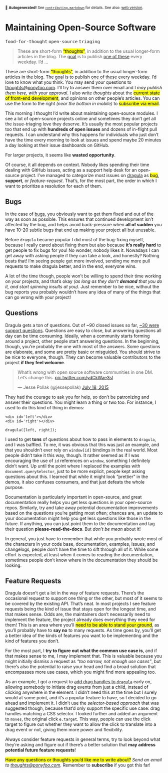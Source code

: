 <sub>&#x1F6A8; <strong>Autogenerated!</strong> See <a href="https://github.com/ponyfoo/articles/tree/master/contributing.markdown"><code>contributing.markdown</code></a> for details. See also: <a href="https://ponyfoo.com/articles/maintainable-oss">web version</a>.</sub>

<a href="https://ponyfoo.com/articles/maintainable-oss"><div></div></a>

<h1>Maintaining Open-Source Software</h1>

<p><kbd>food-for-thought</kbd> <kbd>open-source</kbd> <kbd>triaging</kbd></p>

<blockquote><p>These are short-form <mark class="md-mark">&#x201C;thoughts&#x201D;</mark>, in addition to the usual longer-form articles in the blog. The <a href="https://ponyfoo.com/articles/food-for-thought-begins">goal</a> is to publish <a href="https://ponyfoo.com/articles/tagged/food-for-thought">one of these</a> every weekday. I&#x2019;d &#x2026;</p></blockquote>

<div><p>These are short-form <mark class="md-mark">&#x201C;thoughts&#x201D;</mark>, in addition to the usual longer-form articles in the blog. The <a href="https://ponyfoo.com/articles/food-for-thought-begins">goal</a> is to publish <a href="https://ponyfoo.com/articles/tagged/food-for-thought">one of these</a> every weekday. I&#x2019;d love to know what you think. You may send your questions to <a href="mailto:thoughts@ponyfoo.com">thoughts@ponyfoo.com</a>. I&#x2019;ll try to answer them over email and I <em>may publish them here, with your approval</em>. I also write <em>thoughts</em> about the <mark class="md-mark">current state of front-end development</mark>, and opinions on other people&#x2019;s articles. You can use the form to the right <em>(near the bottom in mobile)</em> to <mark class="md-mark">subscribe via email</mark>.</p></div>

<div></div>

<div><p>This morning I thought I&#x2019;d write about maintaining open-source modules. I see a lot of open-source projects online and sometimes they don&#x2019;t get all the issue-triaging love they deserve. It&#x2019;s usually the most popular projects too that end up with <strong>hundreds of open issues</strong> and dozens of in-flight pull requests. I can understand why this happens for individuals who just don&#x2019;t have the time every morning to look at issues and spend maybe 20 minutes a day looking at their issue dashboards on GitHub.</p> <p>For larger projects, it seems like <strong>wasted opportunity</strong>.</p></div>

<div><p>Of course, it all depends on context. Nobody likes spending their time dealing with GitHub issues, acting as a support help desk for an open-source project. I&#x2019;ve managed to categorize most issues on <a href="https://github.com/bevacqua/dragula/issues" target="_blank" aria-label="bevacqua/dragula issues on GitHub">dragula</a> as <mark class="md-mark">bug</mark>, <strong>support</strong>, or <em>feature-request</em>. That&#x2019;s, for the most part, the order in which I want to prioritize a resolution for each of them.</p> <h2 id="bugs">Bugs</h2> <p>In the case of <a href="https://github.com/bevacqua/dragula/labels/bug" target="_blank" aria-label="bevacqua/dragula issues labeled bug on GitHub">bugs</a>, you obviously want to get them fixed and out of the way as soon as possible. This ensures that continued development isn&#x2019;t affected by the bug, and helps avoid back-pressure when <strong>all of sudden</strong> you have 10-20 subtle bugs that end up making your project all but unusable.</p> <p>Before <code class="md-code md-code-inline">dragula</code> became popular I did most of the bug-fixing myself, because I really cared about fixing them but also because <strong>it&#x2019;s really hard</strong> to get people to fix bugs for you! No wonder, nobody likes it. Nowadays I can get away with asking people if they can take a look, and honestly? Nothing beats that! I&#x2019;m seeing people get more involved, sending me more pull requests to make dragula better, and in the end, everyone wins.</p> <p>A lot of the time though, people won&#x2019;t be willing to spend their time working on your projects, and that&#x2019;s okay <em>(as long as they don&#x2019;t <strong>demand</strong> that you do it, and start spinning insults at you)</em>. Just remember to be nice, without the bug reports you probably wouldn&#x2019;t have any idea of many of the things that can go wrong with your project!</p> <h2 id="questions">Questions</h2> <p>Dragula gets a ton of questions. Out of ~90 closed issues so far, <a href="https://github.com/bevacqua/dragula/labels/support" target="_blank" aria-label="bevacqua/dragula issues labeled support on GitHub">~30 were support questions</a>. Questions are easy to close, but answering questions all day can be time consuming. Ideally, when a community starts forming around a project, other people start answering questions. In the beginning, though, you&#x2019;re probably the one with most of the answers. Some questions are elaborate, and some are pretty basic or misguided. You should strive to be nice to everyone, though. They can become valuable contributors to the project <strong>if they feel welcome</strong>.</p> <blockquote class="twitter-tweet"><p>What&#x2019;s wrong with open source software communities in one DM. Let&#x2019;s change this. <a href="http://t.co/ydCkWae3sl">pic.twitter.com/ydCkWae3sl</a></p>&#x2014; Jesse Pollak (@jessepollak) <a href="https://twitter.com/jessepollak/status/622536818060201985">July 18, 2015</a></blockquote> <p>They had the courage to ask you for help, so don&#x2019;t be patronizing and answer their questions. You might learn a thing or two too. For instance, I used to do this kind of thing in demos:</p> <pre class="md-code-block"><code class="md-code md-lang-xml"><span class="md-code-tag">&lt;<span class="md-code-title">div</span> <span class="md-code-attribute">id</span>=<span class="md-code-value">&apos;left&apos;</span>&gt;</span><span class="md-code-tag">&lt;/<span class="md-code-title">div</span>&gt;</span>
<span class="md-code-tag">&lt;<span class="md-code-title">div</span> <span class="md-code-attribute">id</span>=<span class="md-code-value">&apos;right&apos;</span>&gt;</span><span class="md-code-tag">&lt;/<span class="md-code-title">div</span>&gt;</span>
</code></pre> <pre class="md-code-block"><code class="md-code md-lang-javascript">dragula([left, right]);
</code></pre> <p>I used to get <strong>tons</strong> of questions about how to pass in elements to <code class="md-code md-code-inline">dragula</code>, and I was baffled. To me, it was obvious that this was just an example, and that you shouldn&#x2019;t ever rely on <code class="md-code md-code-inline">window[id]</code> bindings in the real world. Most people didn&#x2019;t take it this way, though. It rather seemed as if I was encouraging the use of <code class="md-code md-code-inline">id</code> references on <code class="md-code md-code-inline">window</code>, something I definitely didn&#x2019;t want. Up until the point where I replaced the examples with <code class="md-code md-code-inline">document.querySelector</code>, just to be more explicit, people kept asking questions about this. I learned that while it might look &#x201C;prettier&#x201D; in the demos, it also confuses consumers, and that just defeats the whole purpose.</p> <p>Documentation is particularly important in open-source, and great documentation really helps you get less questions in your open-source repos. Similarly, try and take away potential documentation improvements based on the questions you&#x2019;re getting most often; chances are, an update to your documentation might help you get less questions like those in the future. If anything, you can just point them to the documentation and tag their question <strong>please-read-the-docs</strong>. But <em>don&#x2019;t be mean</em> about it!</p> <p>In general, you just have to remember that while you probably wrote most of the characters in your code base, documentation, examples, issues, and changelogs, people don&#x2019;t have the time to sift through all of it. While some effort is expected, at least when it comes to reading the documentation, sometimes people don&#x2019;t know where in the documentation they should be looking.</p> <h2 id="feature-requests">Feature Requests</h2> <p>Dragula doesn&#x2019;t get a lot in the way of feature requests. There&#x2019;s the occasional request to support one thing or the other, but most of it seems to be covered by the existing API. That&#x2019;s neat. In most projects I see feature requests being the kind of issue that stays open for the longest time, and that makes sense. Odds are, the maintainers don&#x2019;t necessarily need to implement the feature, the project already does everything they need for them! This is an area where you&#x2019;ll <mark class="md-mark">need to be able to stand your ground</mark>, as you&#x2019;ll probably have to <strong>say no</strong> to many requests. As time goes by, you&#x2019;ll get a better idea of the kinds of features you want to be implementing and the kind of features you don&#x2019;t.</p> <p>For the most part, I <strong>try to figure out what the common use case is</strong>, and if that makes sense to me, I may implement that. This is valuable because you might initially dismiss a request as <em>&#x201C;too narrow, not enough use cases&#x201D;</em>, but there&#x2019;s also the potential to raise your head and find a broad solution that encompasses more use cases, which you might find more appealing too.</p> <p>As an example, I got a request to <a href="https://github.com/bevacqua/dragula/issues/20" target="_blank" aria-label="Drag Handles issue on bevacqua/dragula on GitHub">add drag handles to <code class="md-code md-code-inline">dragula</code></a> early on, allowing somebody to initiate drag events from just a child, instead of clicking anywhere in the element. I didn&#x2019;t need this at the time but I surely would at some point, and it&#x2019;s a popular feature to have, so I decided to go ahead and implement it. I didn&#x2019;t use the <em>selector-based approach</em> that was suggested though, because that&#x2019;d only support the specific use case: drag handles matching a CSS selector. I looked further and added an argument to <code class="md-code md-code-inline">moves</code>, the original click <code class="md-code md-code-inline">e.target</code>. This way, people can use the click target to figure out whether they want to allow the click to translate into a drag event or not, giving them more power and flexibility.</p> <p>Always consider feature requests in general terms, try to look beyond what they&#x2019;re asking and figure out if there&#x2019;s a better solution that <strong>may address potential future feature requests</strong>!</p> <p><mark class="md-mark">Have any questions or thoughts you&#x2019;d like me to write about?</mark> <em>Send an email to <a href="mailto:thoughts@ponyfoo.com" aria-label="Send me your questions and feedback!">thoughts@ponyfoo.com</a>.</em> Remember to <strong>subscribe</strong> if you got this far!</p></div>
